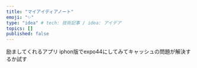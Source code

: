 ```yaml
---
title: "マイアイディアノート"
emoji: "✨"
type: "idea" # tech: 技術記事 / idea: アイデア
topics: []
published: false
---
```

励ましてくれるアプリ
iphon版でexpo44にしてみてキャッシュの問題が解決するか試す